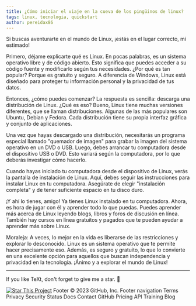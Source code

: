 ```yaml
---
title: ¿Cómo iniciar el viaje en la cueva de los pingüinos de linux?
tags: linux, tecnologia, quickstart
author: pereidax86
---
```


Si buscas aventurarte en el mundo de Linux, ¡estás en el lugar correcto, mi estimado!

Primero, déjame explicarte qué es Linux. En pocas palabras, es un sistema operativo libre y de código abierto. Esto significa que puedes acceder a su código fuente y modificarlo según tus necesidades. ¿Por qué es tan popular? Porque es gratuito y seguro. A diferencia de Windows, Linux está diseñado para proteger tu información personal y la privacidad de tus datos.

Entonces, ¿cómo puedes comenzar? La respuesta es sencilla: descarga una distribución de Linux. ¿Qué es eso? Bueno, Linux tiene muchas versiones diferentes, que se llaman distribuciones. Algunas de las más populares son Ubuntu, Debian y Fedora. Cada distribución tiene su propia interfaz gráfica y conjunto de aplicaciones.

Una vez que hayas descargado una distribución, necesitarás un programa especial llamado "quemador de imagen" para grabar la imagen del sistema operativo en un DVD o USB. Luego, debes arrancar tu computadora desde el dispositivo USB o DVD. Esto variará según la computadora, por lo que deberás investigar cómo hacerlo.

Cuando hayas iniciado tu computadora desde el dispositivo de Linux, verás la pantalla de instalación de Linux. Aquí, debes seguir las instrucciones para instalar Linux en tu computadora. Asegúrate de elegir "instalación completa" y de tener suficiente espacio en tu disco duro.

¡Y ahí lo tienes, amigo! Ya tienes Linux instalado en tu computadora. Ahora, es hora de jugar con él y aprender todo lo que puedas. Puedes aprender más acerca de Linux leyendo blogs, libros y foros de discusión en línea. También hay cursos en línea gratuitos y pagados que te pueden ayudar a aprender más sobre Linux.

Moraleja: A veces, lo mejor en la vida es liberarse de las restricciones y explorar lo desconocido. Linux es un sistema operativo que te permite hacer precisamente eso. Además, es seguro y gratuito, lo que lo convierte en una excelente opción para aquellos que buscan independencia y privacidad en la tecnología. ¡Ánimo y a explorar el mundo de Linux!

---

If you like TeXt, don't forget to give me a star. :star2:

[![Star This Project](https://img.shields.io/github/stars/kitian616/jekyll-TeXt-theme.svg?label=Stars&style=social)](https://github.com/kitian616/jekyll-TeXt-theme/)
Footer
© 2023 GitHub, Inc.
Footer navigation
Terms
Privacy
Security
Status
Docs
Contact GitHub
Pricing
API
Training
Blog
